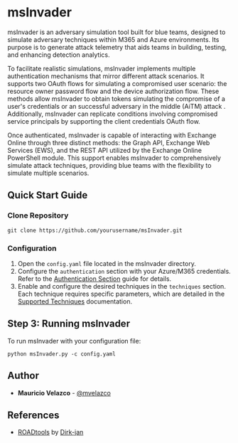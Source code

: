 # msInvader

msInvader is an adversary simulation tool built for blue teams, designed to simulate adversary techniques within M365 and Azure environments. Its purpose is to generate attack telemetry that aids teams in building, testing, and enhancing detection analytics.

To facilitate realistic simulations, msInvader implements multiple authentication mechanisms that mirror different attack scenarios. It supports two OAuth flows for simulating a compromised user scenario: the resource owner password flow and the device authorization flow. These methods allow msInvader to obtain tokens simulating the compromise of a user's credentials or an successful adversary in the middle (AiTM) attack . Additionally, msInvader can replicate conditions involving compromised service principals by supporting the client credentials OAuth flow.

Once authenticated, msInvader is capable of interacting with Exchange Online through three distinct methods: the Graph API, Exchange Web Services (EWS), and the REST API utilized by the Exchange Online PowerShell module. This support enables msInvader to comprehensively simulate attack techniques, providing blue teams with the flexibility to simulate multiple scenarios. 

## Quick Start Guide

### Clone Repository 

````
git clone https://github.com/yourusername/msInvader.git
````


### Configuration

1. Open the `config.yaml` file located in the msInvader directory.
2. Configure the `authentication` section with your Azure/M365 credentials. Refer to the [Authentication Section](../../wiki/msInvader-Configuration-File) guide for details.
3. Enable and configure the desired techniques in the `techniques` section. Each technique requires specific parameters, which are detailed in the [Supported Techniques](#supported-techniques) documentation.

## Step 3: Running msInvader

To run msInvader with your configuration file:

````
python msInvader.py -c config.yaml
````

## Author

* **Mauricio Velazco** - [@mvelazco](https://twitter.com/mvelazco)

## References

* [ROADtools](https://github.com/dirkjanm/ROADtools) by [Dirk-jan]([https://twitter.com/Cyb3rWard0g](https://twitter.com/_dirkjan))
